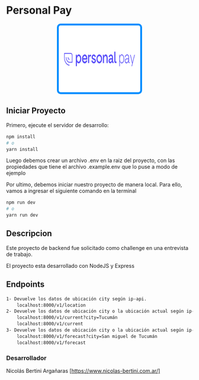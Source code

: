 # Personal Pay

<p align="center"><a href="" target="_blank" ><img width="220" height="180"src="./public/Logo.png" alt="logo" style="max-width: 100%;background-color: #008dff;border-radius: 10px;padding: 5px;"></a></p>

## Iniciar Proyecto

Primero, ejecute el servidor de desarrollo:

```bash
npm install
# o
yarn install
```

Luego debemos crear un archivo .env en la raiz del proyecto, con las propiedades que tiene el archivo .example.env que lo puse a modo de ejemplo

Por ultimo, debemos iniciar nuestro proyecto de manera local. Para ello, vamos a ingresar el siguiente comando en la terminal

```bash
npm run dev
# o
yarn run dev
```

## Descripcion

Este proyecto de backend fue solicitado como challenge en una entrevista de trabajo.

El proyecto esta desarrollado con NodeJS y Express

## Endpoints
```bash
1- Devuelve los datos de ubicación city según ip-api.
    localhost:8000/v1/location
2- Devuelve los datos de ubicación city o la ubicación actual según ip-api y el estado del tiempo actual. City es un parámetro opcional.
    localhost:8000/v1/current?city=Tucumán
    localhost:8000/v1/current
3- Devuelve los datos de ubicación city o la ubicación actual según ip-api y el estado del tiempo a 5 días. City es un parámetro opcional.
    localhost:8000/v1/forecast?city=San miguel de Tucumán
    localhost:8000/v1/forecast
```

### Desarrollador

Nicolás Bertini Argañaras
[https://www.nicolas-bertini.com.ar/]
